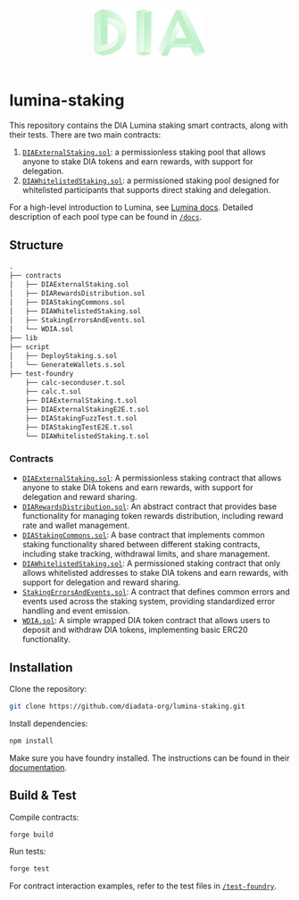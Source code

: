 <p align="center">
    <img src="./assets/DIA_logo.png" alt="Dia logo" width="200" height="auto" style="padding: 20px;">
</p>

# lumina-staking

This repository contains the DIA Lumina staking smart contracts, along with their tests. There are two main contracts:

1. [`DIAExternalStaking.sol`](./contracts/DIAExternalStaking.sol): a permissionless staking pool that allows anyone to stake DIA tokens and earn rewards, with support for delegation.
2. [`DIAWhitelistedStaking.sol`](./contracts/DIAWhitelistedStaking.sol): a permissioned staking pool designed for whitelisted participants that supports direct staking and delegation.

For a high-level introduction to Lumina, see [Lumina docs](https://docs.diadata.org/). Detailed description of each pool type can be found in [`/docs`](./docs/).

## Structure

```
.
├── contracts
│   ├── DIAExternalStaking.sol
│   ├── DIARewardsDistribution.sol
│   ├── DIAStakingCommons.sol
│   ├── DIAWhitelistedStaking.sol
│   ├── StakingErrorsAndEvents.sol
│   └── WDIA.sol
├── lib
├── script
│   ├── DeployStaking.s.sol
│   └── GenerateWallets.s.sol
├── test-foundry
    ├── calc-seconduser.t.sol
    ├── calc.t.sol
    ├── DIAExternalStaking.t.sol
    ├── DIAExternalStakingE2E.t.sol
    ├── DIAStakingFuzzTest.t.sol
    ├── DIAStakingTestE2E.t.sol
    └── DIAWhitelistedStaking.t.sol
```

### Contracts

- [`DIAExternalStaking.sol`](./contracts/DIAExternalStaking.sol): A permissionless staking contract that allows anyone to stake DIA tokens and earn rewards, with support for delegation and reward sharing.
- [`DIARewardsDistribution.sol`](./contracts/DIARewardsDistribution.sol): An abstract contract that provides base functionality for managing token rewards distribution, including reward rate and wallet management.
- [`DIAStakingCommons.sol`](./contracts/DIAStakingCommons.sol): A base contract that implements common staking functionality shared between different staking contracts, including stake tracking, withdrawal limits, and share management.
- [`DIAWhitelistedStaking.sol`](./contracts/DIAWhitelistedStaking.sol): A permissioned staking contract that only allows whitelisted addresses to stake DIA tokens and earn rewards, with support for delegation and reward sharing.
- [`StakingErrorsAndEvents.sol`](./contracts/StakingErrorsAndEvents.sol): A contract that defines common errors and events used across the staking system, providing standardized error handling and event emission.
- [`WDIA.sol`](./contracts/WDIA.sol): A simple wrapped DIA token contract that allows users to deposit and withdraw DIA tokens, implementing basic ERC20 functionality.

## Installation

Clone the repository:

```bash
git clone https://github.com/diadata-org/lumina-staking.git
```

Install dependencies:

```bash
npm install
```

Make sure you have foundry installed. The instructions can be found in their [documentation](https://book.getfoundry.sh/getting-started/installation).

## Build & Test

Compile contracts:

```bash
forge build
```

Run tests:

```bash
forge test
```

For contract interaction examples, refer to the test files in [`/test-foundry`](./test-foundry/).
